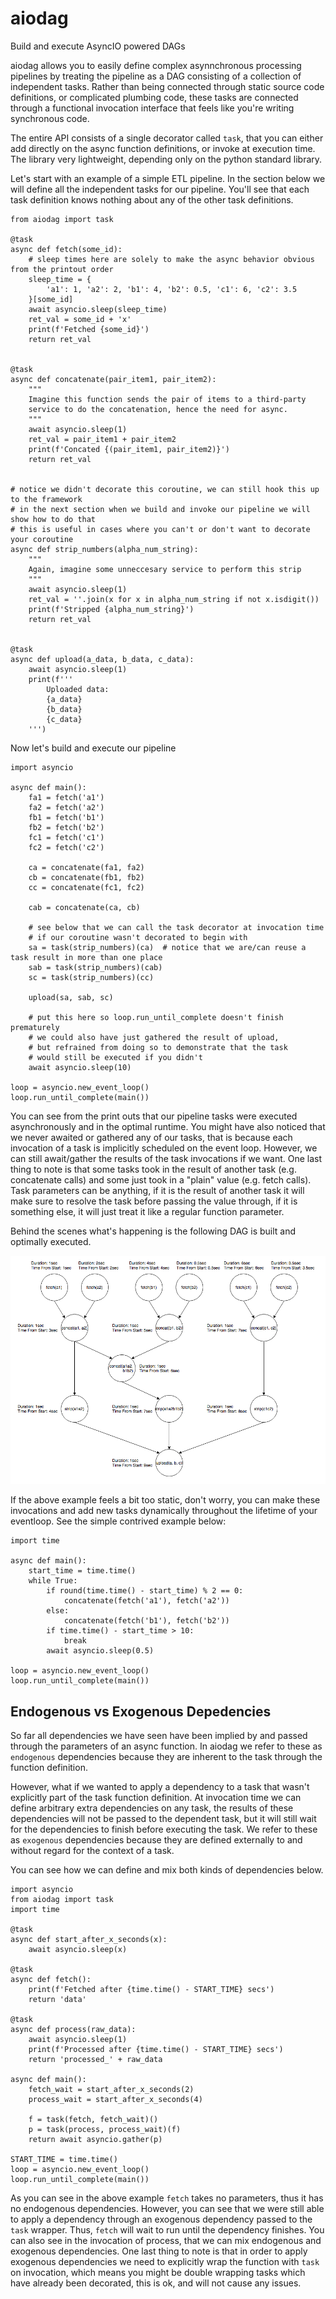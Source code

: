 # aiodag
Build and execute AsyncIO powered DAGs

aiodag allows you to easily define complex asynnchronous processing pipelines by treating the pipeline as a DAG consisting of a collection of independent tasks. Rather than being connected through static source code definitions, or complicated plumbing code, these tasks are connected through a functional invocation interface that feels like you're writing synchronous code.

The entire API consists of a single decorator called `task`, that you can either add directly on the async function definitions, or invoke at execution time. The library very lightweight, depending only on the python standard library.

Let's start with an example of a simple ETL pipeline.
In the section below we will define all the independent tasks for our pipeline. You'll see that each task definition knows nothing about any of the other task definitions.
```
from aiodag import task

@task
async def fetch(some_id):
    # sleep times here are solely to make the async behavior obvious from the printout order
    sleep_time = {
        'a1': 1, 'a2': 2, 'b1': 4, 'b2': 0.5, 'c1': 6, 'c2': 3.5
    }[some_id]
    await asyncio.sleep(sleep_time)
    ret_val = some_id + 'x'
    print(f'Fetched {some_id}')
    return ret_val
    

@task
async def concatenate(pair_item1, pair_item2):
    """
    Imagine this function sends the pair of items to a third-party
    service to do the concatenation, hence the need for async.
    """
    await asyncio.sleep(1)
    ret_val = pair_item1 + pair_item2
    print(f'Concated {(pair_item1, pair_item2)}')
    return ret_val
    
    
# notice we didn't decorate this coroutine, we can still hook this up to the framework
# in the next section when we build and invoke our pipeline we will show how to do that
# this is useful in cases where you can't or don't want to decorate your coroutine
async def strip_numbers(alpha_num_string):
    """
    Again, imagine some unneccesary service to perform this strip
    """
    await asyncio.sleep(1)
    ret_val = ''.join(x for x in alpha_num_string if not x.isdigit())
    print(f'Stripped {alpha_num_string}')
    return ret_val


@task
async def upload(a_data, b_data, c_data):
    await asyncio.sleep(1)
    print(f'''
        Uploaded data:
        {a_data}
        {b_data}
        {c_data}
    ''')

```
Now let's build and execute our pipeline
```
import asyncio

async def main():
    fa1 = fetch('a1')
    fa2 = fetch('a2')
    fb1 = fetch('b1')
    fb2 = fetch('b2')
    fc1 = fetch('c1')
    fc2 = fetch('c2')
    
    ca = concatenate(fa1, fa2)
    cb = concatenate(fb1, fb2)
    cc = concatenate(fc1, fc2)
    
    cab = concatenate(ca, cb)
    
    # see below that we can call the task decorator at invocation time
    # if our coroutine wasn't decorated to begin with
    sa = task(strip_numbers)(ca)  # notice that we are/can reuse a task result in more than one place
    sab = task(strip_numbers)(cab)
    sc = task(strip_numbers)(cc)

    upload(sa, sab, sc)
    
    # put this here so loop.run_until_complete doesn't finish prematurely
    # we could also have just gathered the result of upload,
    # but refrained from doing so to demonstrate that the task
    # would still be executed if you didn't
    await asyncio.sleep(10)
    
loop = asyncio.new_event_loop()
loop.run_until_complete(main())
```

You can see from the print outs that our pipeline tasks were executed asynchronously and in the optimal runtime. You might have also noticed that we never awaited or gathered any of our tasks, that is because each invocation of a task is implicitly scheduled on the event loop. However, we can still await/gather the results of the task invocations if we want. One last thing to note is that some tasks took in the result of another task (e.g. concatenate calls) and some just took in a "plain" value (e.g. fetch calls). Task parameters can be anything, if it is the result of another task it will make sure to resolve the task before passing the value through, if it is something else, it will just treat it like a regular function parameter.

Behind the scenes what's happening is the following DAG is built and optimally executed.

![alt text](https://github.com/aa1371/aiodag/blob/main/assets/PipelineDAG.png?raw=true)

If the above example feels a bit too static, don't worry, you can make these invocations and add new tasks dynamically throughout the lifetime of your eventloop. See the simple contrived example below:

```
import time

async def main():
    start_time = time.time()
    while True:
        if round(time.time() - start_time) % 2 == 0:
            concatenate(fetch('a1'), fetch('a2'))
        else:
            concatenate(fetch('b1'), fetch('b2'))
        if time.time() - start_time > 10:
            break
        await asyncio.sleep(0.5)
        
loop = asyncio.new_event_loop()
loop.run_until_complete(main())
```

## Endogenous vs Exogenous Depedencies

So far all dependencies we have seen have been implied by and passed through the parameters of an async function. In aiodag we refer to these as `endogenous` dependencies because they are inherent to the task through the function definition. 

However, what if we wanted to apply a dependency to a task that wasn't explicitly part of the task function definition. At invocation time we can define arbitrary extra dependencies on any task, the results of these dependencies will not be passed to the dependent task, but it will still wait for the dependencies to finish before executing the task. We refer to these as `exogenous` dependencies because they are defined externally to and without regard for the context of a task.

You can see how we can define and mix both kinds of dependencies below.

```
import asyncio
from aiodag import task
import time

@task
async def start_after_x_seconds(x):
    await asyncio.sleep(x)

@task
async def fetch():
    print(f'Fetched after {time.time() - START_TIME} secs')
    return 'data'
    
@task
async def process(raw_data):
    await asyncio.sleep(1)
    print(f'Processed after {time.time() - START_TIME} secs')
    return 'processed_' + raw_data
    
async def main():
    fetch_wait = start_after_x_seconds(2)
    process_wait = start_after_x_seconds(4)
    
    f = task(fetch, fetch_wait)()
    p = task(process, process_wait)(f)
    return await asyncio.gather(p)
    
START_TIME = time.time()
loop = asyncio.new_event_loop()
loop.run_until_complete(main())
```

As you can see in the above example `fetch` takes no parameters, thus it has no endogenous dependencies. However, you can see that we were still able to apply a dependency through an exogenous dependency passed to the `task` wrapper. Thus, `fetch` will wait to run until the dependency finishes. You can also see in the invocation of process, that we can mix endogenous and exogenous dependencies. One last thing to note is that in order to apply exogenous dependencies we need to explicitly wrap the function with `task` on invocation, which means you might be double wrapping tasks which have already been decorated, this is ok, and will not cause any issues.
